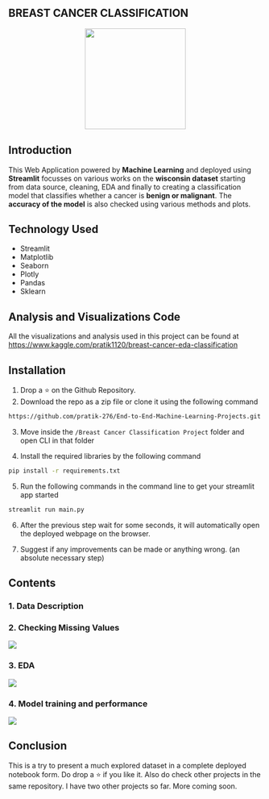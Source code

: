 ## BREAST CANCER CLASSIFICATION

<p align="center"><img src="https://github.com/pratik-276/End-to-End-Machine-Learning-Projects/blob/master/Breast%20Cancer%20Classification%20Project/static/4.PNG" height="200" width="200"></p>

## Introduction

This Web Application powered by <b>Machine Learning</b> and deployed using <b>Streamlit</b> focusses on various works on the <b>wisconsin dataset</b> starting from data source, cleaning, EDA and finally to creating a classification model that classifies whether a cancer is <b>benign or malignant</b>. The <b>accuracy of the model</b> is also checked using various methods and plots.

## Technology Used

<ul>
  <li>Streamlit</li>
  <li>Matplotlib</li>
  <li>Seaborn</li>
  <li>Plotly</li>
  <li>Pandas</li>
  <li>Sklearn</li>
</ul>

## Analysis and Visualizations Code
All the visualizations and analysis used in this project can be found at <a href="https://www.kaggle.com/pratik1120/breast-cancer-eda-classification">https://www.kaggle.com/pratik1120/breast-cancer-eda-classification</a>

## Installation

1. Drop a ⭐ on the Github Repository.
2. Download the repo as a zip file or clone it using the following command
```sh
https://github.com/pratik-276/End-to-End-Machine-Learning-Projects.git
```

3. Move inside the ` /Breast Cancer Classification Project ` folder and open CLI in that folder

4. Install the required libraries by the following command
```sh
pip install -r requirements.txt
```

5. Run the following commands in the command line to get your streamlit app started
```sh
streamlit run main.py
```

6. After the previous step wait for some seconds, it will automatically open the deployed webpage on the browser.

7. Suggest if any improvements can be made or anything wrong. (an absolute necessary step)

## Contents

<h3>1. Data Description</h3>
<h3>2. Checking Missing Values</h3>
<img src="https://github.com/pratik-276/End-to-End-Machine-Learning-Projects/blob/master/Breast%20Cancer%20Classification%20Project/static/1.PNG">
<h3>3. EDA</h3>
<img src="https://github.com/pratik-276/End-to-End-Machine-Learning-Projects/blob/master/Breast%20Cancer%20Classification%20Project/static/2.PNG">
<h3>4. Model training and performance</h3>
<img src="https://github.com/pratik-276/End-to-End-Machine-Learning-Projects/blob/master/Breast%20Cancer%20Classification%20Project/static/3.PNG">

## Conclusion

This is a try to present a much explored dataset in a complete deployed notebook form. Do drop a ⭐ if you like it. Also do check other projects in the same repository. I have two other projects so far. More coming soon.
